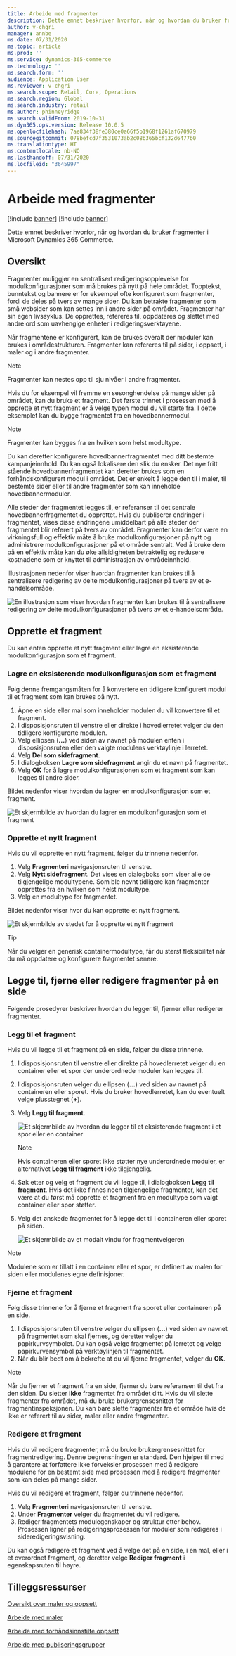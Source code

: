 ```yaml
---
title: Arbeide med fragmenter
description: Dette emnet beskriver hvorfor, når og hvordan du bruker fragmenter i Microsoft Dynamics 365 Commerce.
author: v-chgri
manager: annbe
ms.date: 07/31/2020
ms.topic: article
ms.prod: ''
ms.service: dynamics-365-commerce
ms.technology: ''
ms.search.form: ''
audience: Application User
ms.reviewer: v-chgri
ms.search.scope: Retail, Core, Operations
ms.search.region: Global
ms.search.industry: retail
ms.author: phinneyridge
ms.search.validFrom: 2019-10-31
ms.dyn365.ops.version: Release 10.0.5
ms.openlocfilehash: 7ae834f38fe380ce0a66f5b1968f1261af670979
ms.sourcegitcommit: 078befcd7f3531073ab2c08b365bcf132d6477b0
ms.translationtype: HT
ms.contentlocale: nb-NO
ms.lasthandoff: 07/31/2020
ms.locfileid: "3645997"
---
```

# <a name="work-with-fragments"></a>Arbeide med fragmenter 

[!include [banner](includes/banner.md)]
[!include [banner](includes/preview-banner.md)]

Dette emnet beskriver hvorfor, når og hvordan du bruker fragmenter i Microsoft Dynamics 365 Commerce.

## <a name="overview"></a>Oversikt

Fragmenter muliggjør en sentralisert redigeringsopplevelse for modulkonfigurasjoner som må brukes på nytt på hele området. Topptekst, bunntekst og bannere er for eksempel ofte konfigurert som fragmenter, fordi de deles på tvers av mange sider. Du kan betrakte fragmenter som små websider som kan settes inn i andre sider på området. Fragmenter har sin egen livssyklus. De opprettes, refereres til, oppdateres og slettet med andre ord som uavhengige enheter i redigeringsverktøyene.

Når fragmentene er konfigurert, kan de brukes overalt der moduler kan brukes i områdestrukturen. Fragmenter kan refereres til på sider, i oppsett, i maler og i andre fragmenter.

> [!NOTE]
> Fragmenter kan nestes opp til sju nivåer i andre fragmenter.

Hvis du for eksempel vil fremme en sesonghendelse på mange sider på området, kan du bruke et fragment. Det første trinnet i prosessen med å opprette et nytt fragment er å velge typen modul du vil starte fra. I dette eksemplet kan du bygge fragmentet fra en hovedbannermodul.

> [!NOTE]
> Fragmenter kan bygges fra en hvilken som helst modultype.

Du kan deretter konfigurere hovedbannerfragmentet med ditt bestemte kampanjeinnhold. Du kan også lokalisere den slik du ønsker. Det nye fritt stående hovedbannerfragmentet kan deretter brukes som en forhåndskonfigurert modul i området. Det er enkelt å legge den til i maler, til bestemte sider eller til andre fragmenter som kan inneholde hovedbannermoduler.

Alle steder der fragmentet legges til, er referanser til det sentrale hovedbannerfragmentet du opprettet. Hvis du publiserer endringer i fragmentet, vises disse endringene umiddelbart på alle steder der fragmentet blir referert på tvers av området. Fragmenter kan derfor være en virkningsfull og effektiv måte å bruke modulkonfigurasjoner på nytt og administrere modulkonfigurasjoner på et område sentralt. Ved å bruke dem på en effektiv måte kan du øke allsidigheten betraktelig og redusere kostnadene som er knyttet til administrasjon av områdeinnhold.

Illustrasjonen nedenfor viser hvordan fragmenter kan brukes til å sentralisere redigering av delte modulkonfigurasjoner på tvers av et e-handelsområde.

![En illustrasjon som viser hvordan fragmenter kan brukes til å sentralisere redigering av delte modulkonfigurasjoner på tvers av et e-handelsområde.](./media/fragment-figure1.png)

## <a name="create-a-fragment"></a>Opprette et fragment

Du kan enten opprette et nytt fragment eller lagre en eksisterende modulkonfigurasjon som et fragment.

### <a name="save-an-existing-module-configuration-as-a-fragment"></a>Lagre en eksisterende modulkonfigurasjon som et fragment

Følg denne fremgangsmåten for å konvertere en tidligere konfigurert modul til et fragment som kan brukes på nytt.

1. Åpne en side eller mal som inneholder modulen du vil konvertere til et fragment.
1. I disposisjonsruten til venstre eller direkte i hovedlerretet velger du den tidligere konfigurerte modulen.
1. Velg ellipsen (**...**) ved siden av navnet på modulen enten i disposisjonsruten eller den valgte modulens verktøylinje i lerretet. 
1. Velg **Del som sidefragment**. 
1. I dialogboksen **Lagre som sidefragment** angir du et navn på fragmentet.
1. Velg **OK** for å lagre modulkonfigurasjonen som et fragment som kan legges til andre sider.

Bildet nedenfor viser hvordan du lagrer en modulkonfigurasjon som et fragment.

![Et skjermbilde av hvordan du lagrer en modulkonfigurasjon som et fragment](./media/save-as-fragment.png)

### <a name="create-a-new-fragment"></a>Opprette et nytt fragment

Hvis du vil opprette en nytt fragment, følger du trinnene nedenfor.

1. Velg **Fragmenter**i navigasjonsruten til venstre.
1. Velg **Nytt sidefragment**. Det vises en dialogboks som viser alle de tilgjengelige modultypene. Som ble nevnt tidligere kan fragmenter opprettes fra en hvilken som helst modultype.
1. Velg en modultype for fragmentet.

Bildet nedenfor viser hvor du kan opprette et nytt fragment.

![Et skjermbilde av stedet for å opprette et nytt fragment](./media/fragment-nav-menu.png)

> [!TIP]
> Når du velger en generisk containermodultype, får du størst fleksibilitet når du må oppdatere og konfigurere fragmentet senere.

## <a name="add-remove-or-edit-fragments-on-a-page"></a>Legge til, fjerne eller redigere fragmenter på en side

Følgende prosedyrer beskriver hvordan du legger til, fjerner eller redigerer fragmenter.

### <a name="add-a-fragment"></a>Legg til et fragment

Hvis du vil legge til et fragment på en side, følger du disse trinnene.

1. I disposisjonsruten til venstre eller direkte på hovedlerretet velger du en container eller et spor der underordnede moduler kan legges til.
1. I disposisjonsruten velger du ellipsen (**...**) ved siden av navnet på containeren eller sporet.  Hvis du bruker hovedlerretet, kan du eventuelt velge plusstegnet (**+**).  
1. Velg **Legg til fragment**.

    ![Et skjermbilde av hvordan du legger til et eksisterende fragment i et spor eller en container](./media/add-fragment.png)
 
    > [!NOTE]
    > Hvis containeren eller sporet ikke støtter nye underordnede moduler, er alternativet **Legg til fragment** ikke tilgjengelig.
    
1. Søk etter og velg et fragment du vil legge til, i dialogboksen **Legg til fragment**. Hvis det ikke finnes noen tilgjengelige fragmenter, kan det være at du først må opprette et fragment fra en modultype som valgt container eller spor støtter.
1. Velg det ønskede fragmentet for å legge det til i containeren eller sporet på siden.

    ![Et skjermbilde av et modalt vindu for fragmentvelgeren](./media/fragment-picker.png)

> [!NOTE]
> Modulene som er tillatt i en container eller et spor, er definert av malen for siden eller modulenes egne definisjoner.

### <a name="remove-a-fragment"></a>Fjerne et fragment

Følg disse trinnene for å fjerne et fragment fra sporet eller containeren på en side.

1. I disposisjonsruten til venstre velger du ellipsen (**...**) ved siden av navnet på fragmentet som skal fjernes, og deretter velger du papirkurvsymbolet.  Du kan også velge fragmentet på lerretet og velge papirkurvensymbol på verktøylinjen til fragmentet.
1. Når du blir bedt om å bekrefte at du vil fjerne fragmentet, velger du **OK**.

> [!NOTE]
> Når du fjerner et fragment fra en side, fjerner du bare referansen til det fra den siden. Du sletter **ikke** fragmentet fra området ditt. Hvis du vil slette fragmenter fra området, må du bruke brukergrensesnittet for fragmentinspeksjonen. Du kan bare slette fragmenter fra et område hvis de ikke er referert til av sider, maler eller andre fragmenter.

### <a name="edit-a-fragment"></a>Redigere et fragment

Hvis du vil redigere fragmenter, må du bruke brukergrensesnittet for fragmentredigering. Denne begrensningen er standard. Den hjelper til med å garantere at forfattere ikke forveksler prosessen med å redigere modulene for en bestemt side med prosessen med å redigere fragmenter som kan deles på mange sider.

Hvis du vil redigere et fragment, følger du trinnene nedenfor.

1. Velg **Fragmenter**i navigasjonsruten til venstre.
1. Under **Fragmenter** velger du fragmentet du vil redigere.
1. Rediger fragmentets modulegenskaper og struktur etter behov. Prosessen ligner på redigeringsprosessen for moduler som redigeres i sideredigeringsvisning.

Du kan også redigere et fragment ved å velge det på en side, i en mal, eller i et overordnet fragment, og deretter velge **Rediger fragment** i egenskapsruten til høyre.

## <a name="additional-resources"></a>Tilleggsressurser

[Oversikt over maler og oppsett](templates-layouts-overview.md)

[Arbeide med maler](work-with-templates.md)

[Arbeide med forhåndsinnstilte oppsett](work-with-layouts.md)

[Arbeide med publiseringsgrupper](publish-groups.md)
